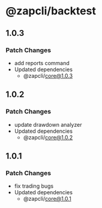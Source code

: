 # @zapcli/backtest

## 1.0.3

### Patch Changes

- add reports command
- Updated dependencies
  - @zapcli/core@1.0.3

## 1.0.2

### Patch Changes

- update drawdown analyzer
- Updated dependencies
  - @zapcli/core@1.0.2

## 1.0.1

### Patch Changes

- fix trading bugs
- Updated dependencies
  - @zapcli/core@1.0.1
